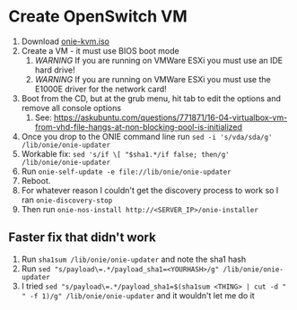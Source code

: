 # Create OpenSwitch VM

1. Download [onie-kvm.iso](https://archive.openswitch.net/onie/vm/onie_kvm.iso)
2. Create a VM - it must use BIOS boot mode
      1. *WARNING* If you are running on VMWare ESXi you must use an IDE hard drive!
      2. *WARNING* If you are running on VMWare ESXi you must use the E1000E driver for the network card!
3. Boot from the CD, but at the grub menu, hit tab to edit the options and remove all console options
      1. See: https://askubuntu.com/questions/771871/16-04-virtualbox-vm-from-vhd-file-hangs-at-non-blocking-pool-is-initialized
4. Once you drop to the ONIE command line run `sed -i 's/vda/sda/g' /lib/onie/onie-updater`
5. Workable fix: `sed 's/if \[ "$sha1.*/if false; then/g' /lib/onie/onie-updater`
6. Run `onie-self-update -e file://lib/onie/onie-updater`
7. Reboot.
8.  For whatever reason I couldn't get the discovery process to work so I ran `onie-discovery-stop`
9. Then run `onie-nos-install http://<SERVER_IP>/onie-installer`

## Faster fix that didn't work

1. Run `sha1sum /lib/onie/onie-updater` and note the sha1 hash
2. Run `sed "s/payload\=.*/payload_sha1=<YOURHASH>/g" /lib/onie/onie-updater`
3. I tried `sed "s/payload\=.*/payload_sha1=$(sha1sum <THING> | cut -d " " -f 1)/g" /lib/onie/onie-updater` and it wouldn't let me do it
